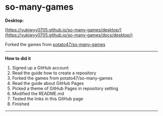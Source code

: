 # so-many-games

**Desktop:**

[https://yukiwyy0705.github.io/so-many-games/desktop/](https://yukiwyy0705.github.io/so-many-games/docs/desktop/)

Forked the games from [potato47/so-many-games](https://github.com/potato47/so-many-games)

------

**How to did it**
1. Signed up a GitHub account
2. Read the guide how to create a repository
3. Forked the games from potato47/so-many-games
4. Read the guide about GitHub Pages
5. Picked a theme of GitHub Pages in repository setting
6. Modified the README.md
7. Tested the links in this GitHub page
8. Finished


------
